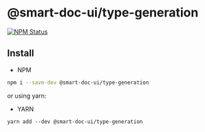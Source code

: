 # @smart-doc-ui/type-generation
[![NPM Status](https://img.shields.io/npm/v/@smart-doc-ui/type-generation.svg)](https://www.npmjs.com/package/@smart-doc-ui/type-generation)   

## Install

- NPM

```sh
npm i --save-dev @smart-doc-ui/type-generation
```

or using yarn:

- YARN
```
yarn add --dev @smart-doc-ui/type-generation
```
